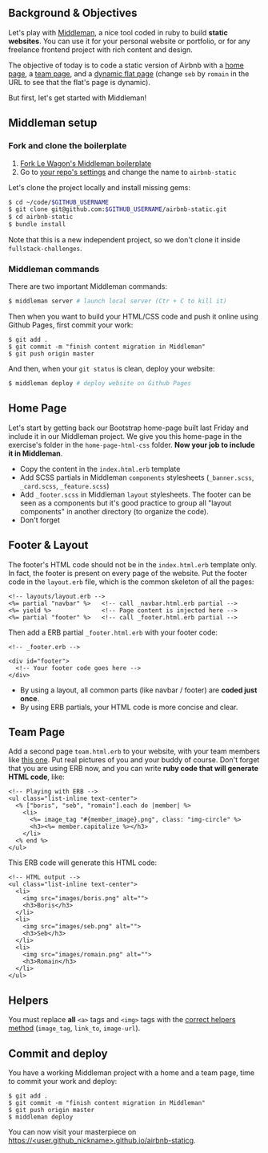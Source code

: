 ## Background & Objectives

Let's play with [Middleman](https://middlemanapp.com/), a nice tool coded in ruby to build **static websites**. You can use it for your personal website or portfolio, or for any freelance frontend project with rich content and design.

The objective of today is to code a static version of Airbnb with a [home page](http://lewagon.github.io/middleman-airbnb/), a [team page](http://lewagon.github.io/middleman-airbnb/team.html), and a [dynamic flat page](http://lewagon.github.io/middleman-airbnb/flats/seb.html) (change `seb` by `romain` in the URL to see that the flat's page is dynamic).

But first, let's get started with Middleman!

## Middleman setup

### Fork and clone the boilerplate

<ol>
  <li>
    <a href="https://github.com/lewagon/frontend-advanced-boilerplate/fork" target="_blank">Fork Le Wagon's Middleman boilerplate</a>
  </li>
  <li>
    Go to <a href="https://github.com/&lt;user.github_nickname&gt;/frontend-advanced-boilerplate/settings" target="_blank">your repo's settings</a> and change the name to <code>airbnb-static</code>
  </li>
</ol>


Let's clone the project locally and install missing gems:

```bash
$ cd ~/code/$GITHUB_USERNAME
$ git clone git@github.com:$GITHUB_USERNAME/airbnb-static.git
$ cd airbnb-static
$ bundle install
```

Note that this is a new independent project, so we don't clone it inside `fullstack-challenges`.


### Middleman commands

There are two important Middleman commands:

```bash
$ middleman server # launch local server (Ctr + C to kill it)
```

Then when you want to build your HTML/CSS code and push it online using Github Pages, first commit your work:

```
$ git add .
$ git commit -m "finish content migration in Middleman"
$ git push origin master
```

And then, when your `git status` is clean, deploy your website:

```bash
$ middleman deploy # deploy website on Github Pages
```


## Home Page

Let's start by getting back our Bootstrap home-page built last Friday and include it in our Middleman project. We give you this home-page in the exercise's folder in the `home-page-html-css` folder. **Now your job to include it in Middleman**.

- Copy the content in the `index.html.erb` template
- Add SCSS partials in Middleman `components` stylesheets (`_banner.scss`, `_card.scss`, `_feature.scss`)
- Add `_footer.scss` in Middleman `layout` stylesheets. The footer can be seen as a components but it's good practice to group all "layout components" in another directory (to organize the code).
- Don't forget

## Footer & Layout

The footer's HTML code should not be in the `index.html.erb` template only. In fact, the footer is present on every page of the website. Put the footer code in the `layout.erb` file, which is the common skeleton of all the pages:

```erb
<!-- layouts/layout.erb -->
<%= partial "navbar" %>   <!-- call _navbar.html.erb partial -->
<%= yield %>              <!-- Page content is injected here -->
<%= partial "footer" %>   <!-- call _footer.html.erb partial -->
```

Then add a ERB partial `_footer.html.erb` with your footer code:

```erb
<!-- _footer.erb -->

<div id="footer">
  <!-- Your footer code goes here -->
</div>
```

- By using a layout, all common parts (like navbar / footer) are **coded just once**.
- By using ERB partials, your HTML code is more concise and clear.


## Team Page

Add a second page `team.html.erb` to your website, with your team members like [this one](http://lewagon.github.io/middleman-airbnb/team.html). Put real pictures of you and your buddy of course. Don't forget that you are using ERB now, and you can write **ruby code that will generate HTML code**, like:


```erb
<!-- Playing with ERB -->
<ul class="list-inline text-center">
  <% ["boris", "seb", "romain"].each do |member| %>
    <li>
      <%= image_tag "#{member_image}.png", class: "img-circle" %>
      <h3><%= member.capitalize %></h3>
    </li>
  <% end %>
</ul>
```

This ERB code will generate this HTML code:
```erb
<!-- HTML output -->
<ul class="list-inline text-center">
  <li>
    <img src="images/boris.png" alt="">
    <h3>Boris</h3>
  </li>
  <li>
    <img src="images/seb.png" alt="">
    <h3>Seb</h3>
  </li>
  <li>
    <img src="images/romain.png" alt="">
    <h3>Romain</h3>
  </li>
</ul>
```


## Helpers

You must replace **all** `<a>` tags and `<img>` tags with the [correct helpers method](https://middlemanapp.com/basics/helper_methods/) (`image_tag`, `link_to`, `image-url`).


## Commit and deploy

You have a working Middleman project with a home and a team page, time to commit your work and deploy:

```
$ git add .
$ git commit -m "finish content migration in Middleman"
$ git push origin master
$ middleman deploy
```

You can now visit your masterpiece on <a href="https://&lt;user.github_nickname&gt;.github.io/airbnb-static" target="_blank">https://&lt;user.github_nickname&gt;.github.io/airbnb-staticg</a>.
